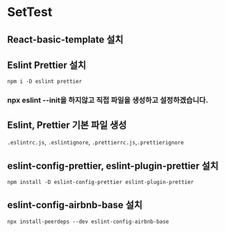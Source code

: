 # SetTest

## React-basic-template 설치

## Eslint Prettier 설치

`npm i -D eslint prettier`

### npx eslint --init을 하지않고 직접 파일을 생성하고 설정하겠습니다.

## Eslint, Prettier 기본 파일 생성

`.eslintrc.js`, `.eslintignore`, `.prettierrc.js`,`.prettierignore`

## eslint-config-prettier, eslint-plugin-prettier 설치

`npm install -D eslint-config-prettier eslint-plugin-prettier`

## eslint-config-airbnb-base 설치

`npx install-peerdeps --dev eslint-config-airbnb-base`
